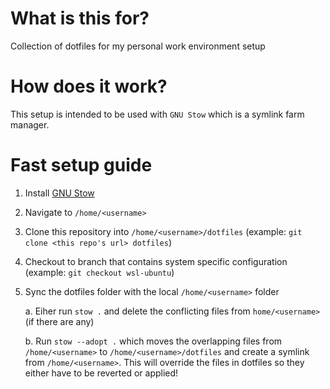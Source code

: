 # What is this for?

Collection of dotfiles for my personal work environment setup

# How does it work?

This setup is intended to be used with `GNU Stow` which is a symlink farm manager.

# Fast setup guide

1. Install [GNU Stow](https://www.gnu.org/software/stow/)

2. Navigate to `/home/<username>`

3. Clone this repository into `/home/<username>/dotfiles` (example: `git clone <this repo's url> dotfiles`)

4. Checkout to branch that contains system specific configuration (example: `git checkout wsl-ubuntu`)

5. Sync the dotfiles folder with the local `/home/<username>` folder

   a. Eiher run `stow .` and delete the conflicting files from `home/<username>` (if there are any)

   b. Run `stow --adopt .` which moves the overlapping files from `/home/<username>` to `/home/<username>/dotfiles` and create a symlink from `/home/<username>`. This will override the files in dotfiles so they either have to be reverted or applied!
